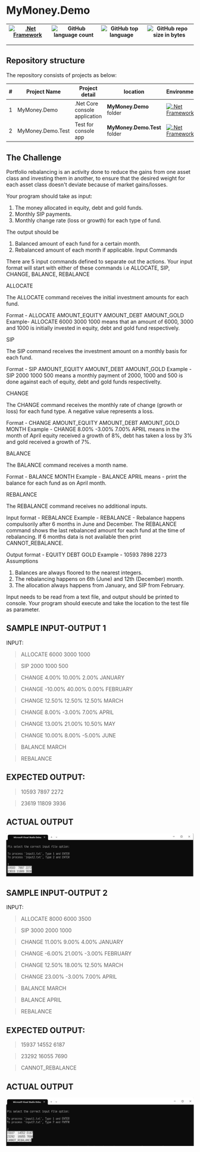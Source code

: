 # MyMoney.Demo 

[![.Net Framework](https://img.shields.io/badge/DotNet-7.0-blue.svg?style=plastic)](https://www.microsoft.com/net/download/dotnet-core/7.0) | ![GitHub language count](https://img.shields.io/github/languages/count/ajeetx/MyMoney.Demo.svg) | ![GitHub top language](https://img.shields.io/github/languages/top/ajeetx/MyMoney.Demo.svg) |![GitHub repo size in bytes](https://img.shields.io/github/repo-size/ajeetx/MyMoney.Demo.svg) 
| --- | ---          | ---            |  --- |

---------------------------------------

## Repository structure
 
The repository consists of projects as below:


| # |Project Name | Project detail | location| Environment |
| ---| ---  | ---           | ---          | --- |
| 1 | MyMoney.Demo | .Net Core console application  |  **MyMoney.Demo** folder | [![.Net Framework](https://img.shields.io/badge/DotNet-7.0-blue.svg?style=plastic)](https://www.microsoft.com/net/download/dotnet-core/7.0)|
| 2 | MyMoney.Demo.Test | Test for console app |  **MyMoney.Demo.Test** folder | [![.Net Framework](https://img.shields.io/badge/DotNet-7.0-blue.svg?style=plastic)](https://www.microsoft.com/net/download/dotnet-core/5.0)| 

## The Challenge

Portfolio rebalancing is an activity done to reduce the gains from one asset class and investing them in another, to ensure that the desired weight for each asset class doesn't deviate because of market gains/losses.

Your program should take as input:
1. The money allocated in equity, debt and gold funds.
2. Monthly SIP payments.
3. Monthly change rate (loss or growth) for each type of fund.

The output should be
1. Balanced amount of each fund for a certain month.
2. Rebalanced amount of each month if applicable.
Input Commands

There are 5 input commands defined to separate out the actions. Your input format will start with either of these commands i.e ALLOCATE, SIP, CHANGE, BALANCE, REBALANCE

ALLOCATE

The ALLOCATE command receives the initial investment amounts for each fund.

Format - ALLOCATE AMOUNT_EQUITY AMOUNT_DEBT AMOUNT_GOLD
Example- ALLOCATE 6000 3000 1000 means that an amount of 6000, 3000 and 1000 is initially invested in equity, debt and gold fund respectively.

SIP

The SIP command receives the investment amount on a monthly basis for each fund.

Format - SIP AMOUNT_EQUITY AMOUNT_DEBT AMOUNT_GOLD
Example - SIP 2000 1000 500 means a monthly payment of 2000, 1000 and 500 is done against each of equity, debt and gold funds respectivelty.

CHANGE

The CHANGE command receives the monthly rate of change (growth or loss) for each fund type. A negative value represents a loss.

Format - CHANGE AMOUNT_EQUITY AMOUNT_DEBT AMOUNT_GOLD MONTH
Example - CHANGE 8.00% -3.00% 7.00% APRIL means in the month of April equity received a growth of 8%, debt has taken a loss by 3% and gold received a growth of 7%.

BALANCE

The BALANCE command receives a month name.

Format - BALANCE MONTH
Example - BALANCE APRIL means - print the balance for each fund as on April month.

REBALANCE

The REBALANCE command receives no additional inputs.

Input format - REBALANCE
Example - REBALANCE - Rebalance happens compulsorily after 6 months in June and December. The REBALANCE command shows the last rebalanced amount for each fund at the time of rebalancing. If 6 months data is not available then print CANNOT_REBALANCE.

Output format - EQUITY DEBT GOLD
Example - 10593 7898 2273
Assumptions
1. Balances are always floored to the nearest integers.
2. The rebalancing happens on 6th (June) and 12th (December) month.
3. The allocation always happens from January, and SIP from February.

Input needs to be read from a text file, and output should be printed to console. Your program should execute and take the location to the test file as parameter.

## SAMPLE INPUT-OUTPUT 1

INPUT:

>   ALLOCATE 6000 3000 1000

>   SIP 2000 1000 500

>   CHANGE 4.00% 10.00% 2.00% JANUARY

>   CHANGE -10.00% 40.00% 0.00% FEBRUARY

>   CHANGE 12.50% 12.50% 12.50% MARCH
 
>   CHANGE 8.00% -3.00% 7.00% APRIL
 
>   CHANGE 13.00% 21.00% 10.50% MAY
 
>   CHANGE 10.00% 8.00% -5.00% JUNE
 
>   BALANCE MARCH
 
> REBALANCE

## EXPECTED OUTPUT:

>   10593 7897 2272

>   23619 11809 3936

## ACTUAL OUTPUT

<img src='output.png'>

## SAMPLE INPUT-OUTPUT 2

INPUT:

>   ALLOCATE 8000 6000 3500

>   SIP 3000 2000 1000

>   CHANGE 11.00% 9.00% 4.00% JANUARY

>   CHANGE -6.00% 21.00% -3.00% FEBRUARY

>   CHANGE 12.50% 18.00% 12.50% MARCH

>   CHANGE 23.00% -3.00% 7.00% APRIL

>   BALANCE MARCH

>   BALANCE APRIL

>   REBALANCE

## EXPECTED OUTPUT:

>   15937 14552 6187

>   23292 16055 7690

>   CANNOT_REBALANCE

## ACTUAL OUTPUT

<img src='output2.png'>
